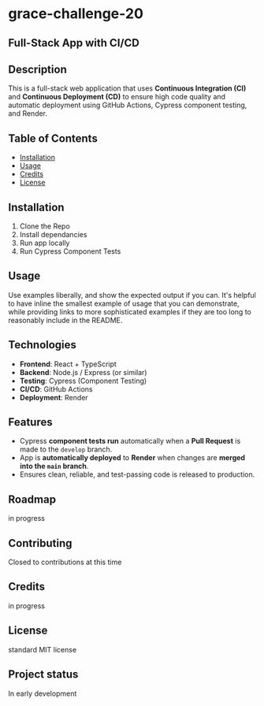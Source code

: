 # grace-challenge-20

## Full-Stack App with CI/CD

## Description
This is a full-stack web application that uses **Continuous Integration (CI)** and **Continuous Deployment (CD)** to ensure high code quality and automatic deployment using GitHub Actions, Cypress component testing, and Render.

## Table of Contents
- [Installation](#installation) 
- [Usage](#usage) 
- [Credits](#credits) 
- [License](#license)

## Installation
1. Clone the Repo
2. Install dependancies
3. Run app locally
4. Run Cypress Component Tests

## Usage
Use examples liberally, and show the expected output if you can. It's helpful to have inline the smallest example of usage that you can demonstrate, while providing links to more sophisticated examples if they are too long to reasonably include in the README.

## Technologies
- **Frontend**: React + TypeScript
- **Backend**: Node.js / Express (or similar)
- **Testing**: Cypress (Component Testing)
- **CI/CD**: GitHub Actions
- **Deployment**: Render

## Features
- Cypress **component tests run** automatically when a **Pull Request** is made to the `develop` branch.
- App is **automatically deployed** to **Render** when changes are **merged into the `main` branch**.
- Ensures clean, reliable, and test-passing code is released to production.

## Roadmap
in progress

## Contributing
Closed to contributions at this time

## Credits
in progress

## License
standard MIT license

## Project status
In early development
